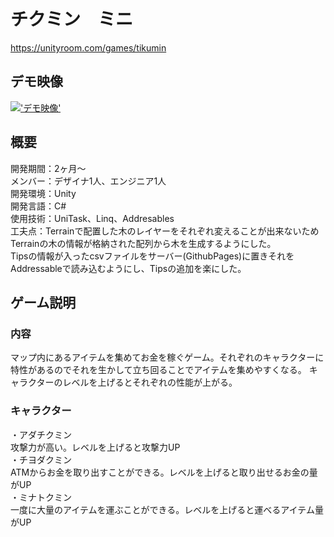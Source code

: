 # チクミン　ミニ
https://unityroom.com/games/tikumin
## デモ映像
[!['デモ映像'](https://github.com/tmsb0606/Chikumin/assets/120014601/232b17a6-a52e-4eb8-b40a-f88acc7c9a12)](https://www.youtube.com/watch?v=I2N4IMqfBU0)
## 概要
開発期間：2ヶ月～<br>
メンバー：デザイナ1人、エンジニア1人<br>
開発環境：Unity <br>
開発言語：C# <br>
使用技術：UniTask、Linq、Addresables<br>
工夫点：Terrainで配置した木のレイヤーをそれぞれ変えることが出来ないためTerrainの木の情報が格納された配列から木を生成するようにした。<br>
Tipsの情報が入ったcsvファイルをサーバー(GithubPages)に置きそれをAddressableで読み込むようにし、Tipsの追加を楽にした。

## ゲーム説明
### 内容
マップ内にあるアイテムを集めてお金を稼ぐゲーム。それぞれのキャラクターに特性があるのでそれを生かして立ち回ることでアイテムを集めやすくなる。
キャラクターのレベルを上げるとそれぞれの性能が上がる。
### キャラクター
・アダチクミン<br>
    攻撃力が高い。レベルを上げると攻撃力UP<br>
・チヨダクミン<br>
    ATMからお金を取り出すことができる。レベルを上げると取り出せるお金の量がUP<br>
・ミナトクミン<br>
    一度に大量のアイテムを運ぶことができる。レベルを上げると運べるアイテム量がUP<br>

